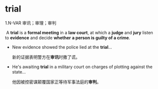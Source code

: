 # trial

1.N-VAR 审讯；审理；审判

​	A **trial** is a **formal meeting** in a **law court**, at which a **judge** and **jury** listen to **evidence** and decide **whether** **a person is guilty of a crime**.

- New evidence showed the police lied at the **trial**...

  新的证据表明警方在**审讯**时撒了谎。

- He's awaiting **trial** in a military court on charges of plotting against the state...

  他因被控密谋颠覆国家正等待军事法庭的**审判**。